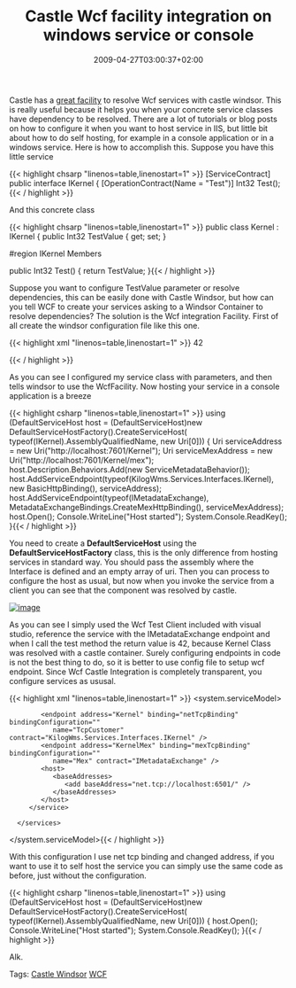 ﻿---
title: "Castle Wcf facility integration on windows service or console"
description: ""
date: 2009-04-27T03:00:37+02:00
draft: false
tags: [NET framework,Castle]
categories: [NET framework,Castle]
---
Castle has a [great facility](http://www.castleproject.org/container/facilities/trunk/wcf/index.html) to resolve Wcf services with castle windsor. This is really useful because it helps you when your concrete service classes have dependency to be resolved. There are a lot of tutorials or blog posts on how to configure it when you want to host service in IIS, but little bit about how to do self hosting, for example in a console application or in a windows service. Here is how to accomplish this. Suppose you have this little service

{{< highlight chsarp "linenos=table,linenostart=1" >}}
[ServiceContract]
public interface IKernel
{
 [OperationContract(Name = "Test")]
 Int32 Test();{{< / highlight >}}

<!-- Code inserted with Steve Dunn's Windows Live Writer Code Formatter Plugin.  http://dunnhq.com -->

And this concrete class

{{< highlight chsarp "linenos=table,linenostart=1" >}}
public class Kernel : IKernel 
{
   public Int32 TestValue { get; set; }

   #region IKernel Members

   public Int32 Test()
   {
      return TestValue;
   }{{< / highlight >}}

<!-- Code inserted with Steve Dunn's Windows Live Writer Code Formatter Plugin.  http://dunnhq.com -->

Suppose you want to configure TestValue parameter or resolve dependencies, this can be easily done with Castle Windsor, but how can you tell WCF to create your services asking to a Windsor Container to resolve dependencies? The solution is the Wcf integration Facility. First of all create the windsor configuration file like this one.

{{< highlight xml "linenos=table,linenostart=1" >}}
<configuration xmlns="http://www.tigraine.at/windsor-configuration.xsd">
   <components>
      <component id="Kernel" service="KilogWms.Services.Interfaces.IKernel, KilogWms.Services.Interfaces"
                 type="KilogWms.Services.Impl.Kernel, KilogWms.Services.Impl" >
         <parameters>
            <TestValue>42</TestValue>
         </parameters>
      </component>
   </components>

   <facilities>
      <facility
          id="CastleWcfItegration"
          type="Castle.Facilities.WcfIntegration.WcfFacility, Castle.Facilities.WcfIntegration">
      </facility>
   </facilities>
</configuration>{{< / highlight >}}

<!-- Code inserted with Steve Dunn's Windows Live Writer Code Formatter Plugin.  http://dunnhq.com -->

As you can see I configured my service class with parameters, and then tells windsor to use the WcfFacility. Now hosting your service in a console application is a breeze

{{< highlight csharp "linenos=table,linenostart=1" >}}
using (DefaultServiceHost host = (DefaultServiceHost)new DefaultServiceHostFactory().CreateServiceHost(
   typeof(IKernel).AssemblyQualifiedName, new Uri[0]))
{
    Uri serviceAddress = new Uri("http://localhost:7601/Kernel");
    Uri serviceMexAddress = new Uri("http://localhost:7601/Kernel/mex");
    host.Description.Behaviors.Add(new ServiceMetadataBehavior());
    host.AddServiceEndpoint(typeof(KilogWms.Services.Interfaces.IKernel), new BasicHttpBinding(), serviceAddress);
    host.AddServiceEndpoint(typeof(IMetadataExchange), MetadataExchangeBindings.CreateMexHttpBinding(), serviceMexAddress);
   host.Open();
   Console.WriteLine("Host started");
   System.Console.ReadKey();
}{{< / highlight >}}

<!-- Code inserted with Steve Dunn's Windows Live Writer Code Formatter Plugin.  http://dunnhq.com -->

You need to create a  **DefaultServiceHost** using the  **DefaultServiceHostFactory** class, this is the only difference from hosting services in standard way. You should pass the assembly where the Interface is defined and an empty array of uri. Then you can process to configure the host as usual, but now when you invoke the service from a client you can see that the component was resolved by castle.

[![image](http://www.codewrecks.com/blog/wp-content/uploads/2009/04/image-thumb6.png "image")](http://www.codewrecks.com/blog/wp-content/uploads/2009/04/image6.png)

As you can see I simply used the Wcf Test Client included with visual studio, reference the service with the IMetadataExchange endpoint and when I call the test method the return value is 42, because Kernel Class was resolved with a castle container. Surely configuring endpoints in code is not the best thing to do, so it is better to use config file to setup wcf endpoint. Since Wcf Castle Integration is completely transparent, you configure services as ususal.

{{< highlight xml "linenos=table,linenostart=1" >}}
 <system.serviceModel>
      <behaviors>
         <serviceBehaviors>
            <behavior name="BaseBehaviors">
               <serviceDebug includeExceptionDetailInFaults="true" />
               <serviceMetadata />
            </behavior>
            <behavior name="TcpBased" />
         </serviceBehaviors>
      </behaviors>
      <services>
         <service behaviorConfiguration="BaseBehaviors"
                  name="KilogWms.Services.Impl.Kernel">

            <endpoint address="Kernel" binding="netTcpBinding" bindingConfiguration=""
               name="TcpCustomer" contract="KilogWms.Services.Interfaces.IKernel" />
            <endpoint address="KernelMex" binding="mexTcpBinding" bindingConfiguration=""
               name="Mex" contract="IMetadataExchange" />
            <host>
               <baseAddresses>
                  <add baseAddress="net.tcp://localhost:6501/" />
               </baseAddresses>
            </host>
         </service>

      </services>
   </system.serviceModel>{{< / highlight >}}

<!-- Code inserted with Steve Dunn's Windows Live Writer Code Formatter Plugin.  http://dunnhq.com -->

With this configuration I use net tcp binding and changed address, if you want to use it to self host the service you can simply use the same code as before, just without the configuration.

{{< highlight csharp "linenos=table,linenostart=1" >}}
using (DefaultServiceHost host = (DefaultServiceHost)new DefaultServiceHostFactory().CreateServiceHost(
   typeof(IKernel).AssemblyQualifiedName, new Uri[0]))
{
   host.Open();
   Console.WriteLine("Host started");
   System.Console.ReadKey();
}{{< / highlight >}}

<!-- Code inserted with Steve Dunn's Windows Live Writer Code Formatter Plugin.  http://dunnhq.com -->

Alk.

Tags: [Castle Windsor](http://technorati.com/tag/Castle%20Windsor) [WCF](http://technorati.com/tag/WCF)
